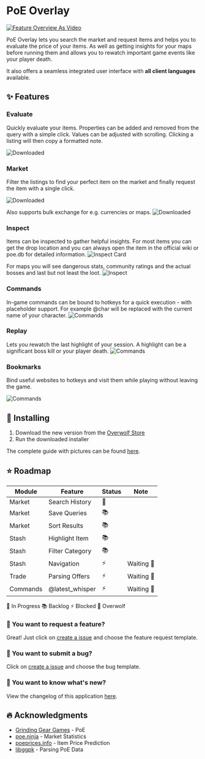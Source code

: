 # PoE Overlay

[![Feature Overview As Video](img/video.jpg)](https://www.youtube.com/watch?v=u3M0P7yAVpU)

PoE Overlay lets you search the market and request items and helps you to evaluate the price of your items. As well as getting insights for your maps before running them and allows you to rewatch important game events like your player death.

It also offers a seamless integrated user interface with **all client languages** available.

## ✨ Features

### Evaluate

Quickly evaluate your items. Properties can be added and removed from the query with a simple click. Values can be adjusted with scrolling. Clicking a listing will then copy a formatted note.

![Downloaded](img/feature_evaluate.jpg)

### Market

Filter the listings to find your perfect item on the market and finally request the item with a single click.

![Downloaded](img/feature_market_search.jpg)

Also supports bulk exchange for e.g. currencies or maps.
![Downloaded](img/feature_market_exchange.jpg)

### Inspect

Items can be inspected to gather helpful insights. For most items you can get the drop location and you can always open the item in the official wiki or poe.db for detailed information.
![Inspect Card](img/feature_inspect_card.jpg)

For maps you will see dangerous stats, community ratings and the actual bosses and last but not least the loot.
![Inspect](img/feature_inspect.jpg)

### Commands

In-game commands can be bound to hotkeys for a quick execution - with placeholder support. For example @char will be replaced with the current name of your character.
![Commands](img/feature_commands.jpg)

### Replay

Lets you rewatch the last highlight of your session. A highlight can be a significant boss kill or your player death.
![Commands](img/feature_replay.jpg)

### Bookmarks

Bind useful websites to hotkeys and visit them while playing without leaving the game.

![Commands](img/feature_bookmarks.jpg)

## 🚩 Installing

1. Download the new version from the [Overwolf Store](https://www.overwolf.com/app/Kyusung4698-PoE_Overlay)
2. Run the downloaded installer

The complete guide with pictures can be found [here](INSTALLING.md).

## ⭐ Roadmap

| Module        | Feature         | Status | Note     
| ------------- | --------------- | ------ | ---------
| Market        | Search History  | 🚧     |
| Market        | Save Queries    | 📚     |
| Market        | Sort Results    | 📚     |
| Stash         | Highlight Item  | 📚     |
| Stash         | Filter Category | 📚     |
| Stash         | Navigation      | ⚡     | Waiting 🐺
| Trade         | Parsing Offers  | ⚡     | Waiting 🐺
| Commands      | @latest_whisper | ⚡     | Waiting 🐺

🚧 In Progress 📚 Backlog ⚡ Blocked 🐺 Overwolf 

### 🚀 You want to request a feature?

Great! Just click on [create a issue](https://github.com/Kyusung4698/PoE-Overlay/issues/new/choose) and choose the feature request template.

### 🐞 You want to submit a bug?

Click on [create a issue](https://github.com/Kyusung4698/PoE-Overlay/issues/new/choose) and choose the bug template.

### 📰 You want to know what's new?

View the changelog of this application [here](CHANGELOG.md).

## 🔥 Acknowledgments

- [Grinding Gear Games](https://www.pathofexile.com/) - PoE
- [poe.ninja](https://poe.ninja/) - Market Statistics
- [poeprices.info](https://www.poeprices.info/) - Item Price Prediction
- [libggpk](https://github.com/MuxaJIbI4/libggpk) - Parsing PoE  Data
